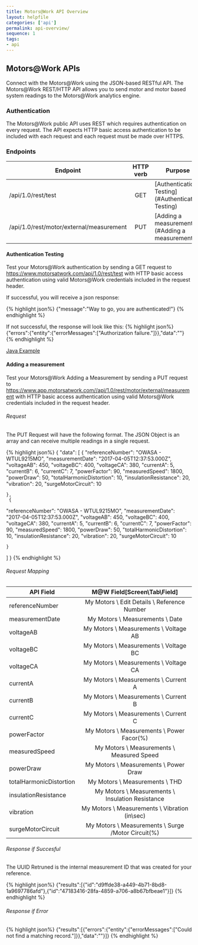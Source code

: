 ```yaml
---
title: Motors@Work API Overview
layout: helpfile
categories: ['api']
permalink: api-overview/
sequence: 1
tags:
- api
---
```

## Motors@Work APIs
Connect with the Motors@Work using the JSON-based RESTful API.  The Motors@Work REST/HTTP API allows you to send motor and motor based system readings to the Motors@Work analytics engine.

### Authentication
The Motors@Work public API uses REST which requires authentication on every request. The API expects HTTP basic access authentication to be included with each request and each request must be made over HTTPS.

### Endpoints

| Endpoint                                                      | HTTP verb     | Purpose                  |
| ------------------------------------------------------------- |:-------------:| ------------------------ |
| /api/1.0/rest/test                                            | GET           | [Authentication Testing](#Authentication Testing) |
| /api/1.0/rest/motor/external/measurement                      | PUT           | [Adding a measurement](#Adding a measurement)      |

#### <a name="Authentication Testing"></a> Authentication Testing
Test your Motors@Work authentication by sending a GET request to https://www.motorsatwork.com/api/1.0/rest/test with HTTP basic access authentication using valid Motors@Work credentials included in the request header.

If successful, you will receive a json response:

{% highlight json%}
  {"message":"Way to go, you are authenticated!"}
{% endhighlight %}

If not successful, the response will look like this:
{% highlight json%}
  {"errors":{"entity":{"errorMessages":["Authorization failure."]}},"data":""}
{% endhighlight %}

[Java Example](/api-overview-java-authentication/)

#### <a name="Adding a measurement"></a> Adding a measurement
Test your Motors@Work Adding a Measurement by sending a PUT request to https://www.app.motorsatwork.com//api/1.0/rest/motor/external/measurement with HTTP basic access authentication using valid Motors@Work credentials included in the request header.

###### Request 

The PUT Request will have the following format. The JSON Object is an array and can receive multiple readings in a single request. 

{% highlight json%}
 {
  "data": [
    {
  "referenceNumber": "OWASA - WTUL9215MO",
  "measurementDate": "2017-04-05T12:37:53.000Z",
  "voltageAB": 450,
  "voltageBC": 400,
  "voltageCA": 380,
  "currentA": 5,
  "currentB": 6,
  "currentC": 7,
  "powerFactor": 90,
   "measuredSpeed": 1800,
   "powerDraw": 50,
   "totalHarmonicDistortion": 10,
   "insulationResistance": 20,
   "vibration": 20,
   "surgeMotorCircuit": 10 
   
	},
	 {
  "referenceNumber": "OWASA - WTUL9215MO",
  "measurementDate": "2017-04-05T12:37:53.000Z",
  "voltageAB": 450,
  "voltageBC": 400,
  "voltageCA": 380,
  "currentA": 5,
  "currentB": 6,
  "currentC": 7,
  "powerFactor": 90,
   "measuredSpeed": 1800,
   "powerDraw": 50,
   "totalHarmonicDistortion": 10,
   "insulationResistance": 20,
   "vibration": 20,
   "surgeMotorCircuit": 10 
   
	}
  ]
}
{% endhighlight %}

###### Request Mapping

| API Field                                                     | M@W Field[Screen\Tab\Field]     |  
| ------------------------------------------------------------- |:-------------:|  
| referenceNumber                                           	| My Motors \ Edit Details \ Reference Number            |  
| measurementDate                     				| My Motors \ Measurements \ Date           |  
| voltageAB                     				| My Motors \ Measurements \ Voltage AB           |  
| voltageBC                     				| My Motors \ Measurements \ Voltage BC           |  
| voltageCA                     				| My Motors \ Measurements \ Voltage CA           |  
| currentA	                     				| My Motors \ Measurements \ Current A           |  
| currentB	                     				| My Motors \ Measurements \ Current B           |  
| currentC	                     				| My Motors \ Measurements \ Current C           |  
| powerFactor                     				| My Motors \ Measurements \ Power Facor(%)           |  
| measuredSpeed                     				| My Motors \ Measurements \ Measured Speed           |
| powerDraw                     				| My Motors \ Measurements \ Power Draw           |
| totalHarmonicDistortion                			| My Motors \ Measurements \ THD           |
| insulationResistance                     			| My Motors \ Measurements \ Insulation Resistance           |
| vibration		                     			| My Motors \ Measurements \ Vibration (in\sec)           |
| surgeMotorCircuit                     			| My Motors \ Measurements \ Surge /Motor Circuit(%)           |

###### Response if Succesful

The UUID Retruned is the internal measurement ID that was created for your reference.

{% highlight json%}
  {"results":[{"id":"d9ffde38-a449-4b71-8bd8-1a9697786afd"},{"id":"47183416-28fa-4859-a706-a8b67bfbeae1"}]}
{% endhighlight %}

###### Response if Error

{% highlight json%}
  {"results":[{"errors":{"entity":{"errorMessages":["Could not find a matching record."]}},"data":""}]}
{% endhighlight %}



